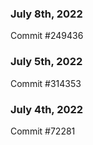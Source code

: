 ### July 8th, 2022

Commit #249436

### July 5th, 2022

Commit #314353


### July 4th, 2022

Commit #72281
